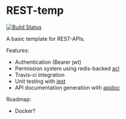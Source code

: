 # REST-temp
[![Build Status](https://travis-ci.org/Paulao17/rest-temp.svg?branch=master)](https://travis-ci.org/Paulao17/rest-temp)

A basic template for REST-APIs.

Features:
- Authentication (Bearer jwt)
- Permission system using redis-backed [acl](https://www.npmjs.com/package/acl)
- Travis-ci integration
- Unit testing with [jest](https://www.npmjs.com/package/jest)
- API documentation generation with [apidoc](https://www.npmjs.com/package/apidoc)

Roadmap:
- Docker?
